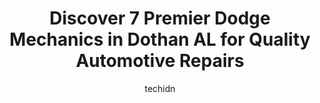 ---
layout: ampstory
image: https://images.unsplash.com/photo-1570730325943-d6cc45ec31b2?ixlib=rb-4.0.3&ixid=MnwxMjA3fDB8MHxwaG90by1wYWdlfHx8fGVufDB8fHx8&auto=format&fit=crop&w=640&h=853&q=80
author: techidn
featured: false
description: Discover the 7 best Dodge Mechanic in Dothan AL, USA and ensure your vehicle receives the highest quality of care. These trusted professionals are known for their skill, knowledge, and dedic
title: Discover 7 Premier Dodge Mechanics in Dothan AL for Quality Automotive Repairs
cover:
   title: Discover 7 Premier Dodge Mechanics in Dothan AL for Quality Automotive Repairs
   subtitle: Rickpate
   background: https://images.unsplash.com/photo-1570730325943-d6cc45ec31b2?ixlib=rb-4.0.3&ixid=MnwxMjA3fDB8MHxwaG90by1wYWdlfHx8fGVufDB8fHx8&auto=format&fit=crop&w=640&h=853&q=80

pages: 
 - layout: thirds
   top: <h1>#1 Techway Automotive</h1>
   bottom: "<p>Techway is probably your best bet in Dothan to get great service at a really fair price. My brakes were roasted, and they did an excellent job of replacing them at a grea</p>"
   background: https://www.knot35.com/toplist/wp-content/uploads/2023/06/best-dodge-mechanic-1-in-dothan-al-1685841283.jpeg
   backgroundblur: true
 - layout: thirds
   top: <h1>#2 Evans Automotive Services</h1>
   bottom: "<p>102 6th Ave, Dothan, AL 36301, United States</p>"
   background: https://www.knot35.com/toplist/wp-content/uploads/2023/06/best-dodge-mechanic-2-in-dothan-al-1685841283.jpeg
   cta:
      link: https://www.knot35.com/toplist/discover-7-premier-dodge-mechanics-in-dothan-al-for-quality-automotive-repairs/
      text: Discover 7 Premier Dodge Mechanics in Dothan AL for Quality Automotive Repairs
 - layout: thirds
   top: <h1>#3 Ricks Automotive & Custom Exhaust llc</h1>
   bottom: "<p>1639 S Oates St, Dothan, AL 36301, United States</p>"
   background: https://www.knot35.com/toplist/wp-content/uploads/2023/06/best-dodge-mechanic-3-in-dothan-al-1685841284.jpeg
   cta:
      link: https://www.knot35.com/toplist/discover-7-premier-dodge-mechanics-in-dothan-al-for-quality-automotive-repairs/
      text: Discover 7 Premier Dodge Mechanics in Dothan AL for Quality Automotive Repairs
 - layout: thirds
   top: <h1>#4 ProFormance Car Care Center</h1>
   bottom: "<p>3369 W Main St, Dothan, AL 36305, United States</p>"
   background: https://images.unsplash.com/photo-1620421680010-0766ff230392?ixlib=rb-4.0.3&ixid=MnwxMjA3fDB8MHxwaG90by1wYWdlfHx8fGVufDB8fHx8&auto=format&fit=crop&w=640&h=853&q=80
   cta:
      link: https://www.knot35.com/toplist/discover-7-premier-dodge-mechanics-in-dothan-al-for-quality-automotive-repairs/
      text: Discover 7 Premier Dodge Mechanics in Dothan AL for Quality Automotive Repairs
 - layout: thirds
   top: <h1>#5 Howells Automotive</h1>
   bottom: "<p>2314 Ross Clark Cir #5, Dothan, AL 36301, United States</p>"
   background: https://images.unsplash.com/photo-1489694553447-4c9339da310d?ixlib=rb-4.0.3&ixid=MnwxMjA3fDB8MHxwaG90by1wYWdlfHx8fGVufDB8fHx8&auto=format&fit=crop&w=640&h=853&q=80
   cta:
      link: https://www.knot35.com/toplist/discover-7-premier-dodge-mechanics-in-dothan-al-for-quality-automotive-repairs/
      text: Discover 7 Premier Dodge Mechanics in Dothan AL for Quality Automotive Repairs
 - layout: thirds
   top: <h1>#6 Gibson Auto & Transmission Service, Inc.</h1>
   bottom: "<p>506 N Foster St, Dothan, AL 36303, United States</p>"
   background: https://images.unsplash.com/photo-1609083590460-7b8cc0ca65f8?ixlib=rb-4.0.3&ixid=MnwxMjA3fDB8MHxwaG90by1wYWdlfHx8fGVufDB8fHx8&auto=format&fit=crop&w=640&h=853&q=80
   cta:
      link: https://www.knot35.com/toplist/discover-7-premier-dodge-mechanics-in-dothan-al-for-quality-automotive-repairs/
      text: Discover 7 Premier Dodge Mechanics in Dothan AL for Quality Automotive Repairs
 - layout: thirds
   top: <h1>#7 West Side Auto Care</h1>
   bottom: "<p>3276 Hartford Hwy, Dothan, AL 36305, United States</p>"
   background: https://images.unsplash.com/photo-1522441815192-d9f04eb0615c?ixlib=rb-4.0.3&ixid=MnwxMjA3fDB8MHxwaG90by1wYWdlfHx8fGVufDB8fHx8&auto=format&fit=crop&w=640&h=853&q=80
   cta:
      link: https://www.knot35.com/toplist/discover-7-premier-dodge-mechanics-in-dothan-al-for-quality-automotive-repairs/
      text: Discover 7 Premier Dodge Mechanics in Dothan AL for Quality Automotive Repairs
 - layout: thirds
   middle: Continue reading...
   background: https://images.unsplash.com/photo-1557672172-298e090bd0f1?ixlib=rb-4.0.3&ixid=MnwxMjA3fDB8MHxwaG90by1wYWdlfHx8fGVufDB8fHx8&auto=format&fit=crop&w=640&h=853&q=80
   cta:
      link: https://www.knot35.com/toplist/discover-7-premier-dodge-mechanics-in-dothan-al-for-quality-automotive-repairs/
      text: Discover 7 Premier Dodge Mechanics in Dothan AL for Quality Automotive Repairs
      
---